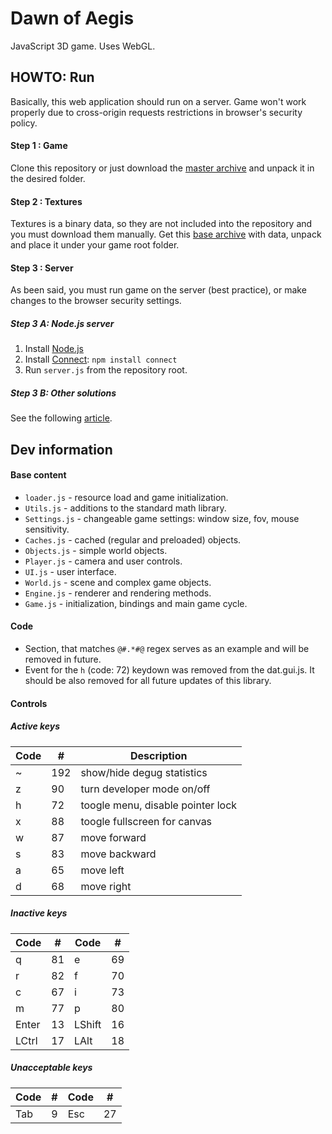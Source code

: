 Dawn of Aegis
=============
JavaScript 3D game. Uses WebGL.

## HOWTO: Run ##

Basically, this web application should run on a server. Game won't work properly due to cross-origin requests restrictions in browser's security policy.

#### Step 1 : Game ####
Clone this repository or just download the [master archive](https://github.com/edloidas/dawn-of-aegis/archive/master.zip) and unpack it in the desired folder.

#### Step 2 : Textures ####
Textures is a binary data, so they are not included into the repository and you must download them manually. Get this [base archive](https://dl.dropboxusercontent.com/u/40688668/base.zip) with data, unpack and place it under your game root folder.

#### Step 3 : Server ####
As been said, you must run game on the server (best practice), or make changes to the browser security settings.

##### Step 3 A: Node.js server #####
1. Install [Node.js](http://nodejs.org)
2. Install [Connect](http://senchalabs.github.com/connect): `npm install connect`
3. Run `server.js` from the repository root.

##### Step 3 B: Other solutions #####
See the following [article](https://github.com/mrdoob/three.js/wiki/How-to-run-things-locally).

## Dev information ##

#### Base content ####
* `loader.js` - resource load and game initialization.
* `Utils.js` - additions to the standard math library.
* `Settings.js` - changeable game settings: window size, fov, mouse sensitivity.
* `Caches.js` - cached (regular and preloaded) objects.
* `Objects.js` - simple world objects.
* `Player.js` - camera and user controls.
* `UI.js` - user interface.
* `World.js` - scene and complex game objects.
* `Engine.js` - renderer and rendering methods.
* `Game.js` - initialization, bindings and main game cycle.

#### Code ####
* Section, that matches `@#.*#@` regex serves as an example and will be removed in future.
* Event for the `h` (code: 72) keydown was removed from the dat.gui.js. It should be also removed for all future updates of this library.

#### Controls ####

##### Active keys #####
| Code |  #  | Description                       |
| ---- | --- | --------------------------------- |
|  ~   | 192 | show/hide degug statistics        |
|  z   | 90  | turn developer mode on/off        |
|  h   | 72  | toogle menu, disable pointer lock |
|  x   | 88  | toogle fullscreen for canvas      |
|  w   | 87  | move forward                      |
|  s   | 83  | move backward                     |
|  a   | 65  | move left                         |
|  d   | 68  | move right                        |

##### Inactive keys #####
| Code   |  #  | Code   |  #  |
| ------ | --- | ------ | --- |
| q      |  81 | e      |  69 |
| r      |  82 | f      |  70 |
| c      |  67 | i      |  73 |
| m      |  77 | p      |  80 |
| Enter  |  13 | LShift |  16 |
| LCtrl  |  17 | LAlt   |  18 |

##### Unacceptable keys #####
| Code |  #  | Code |  #  |
| ---- | --- | ---- | --- |
| Tab  |   9 | Esc  |  27 |
